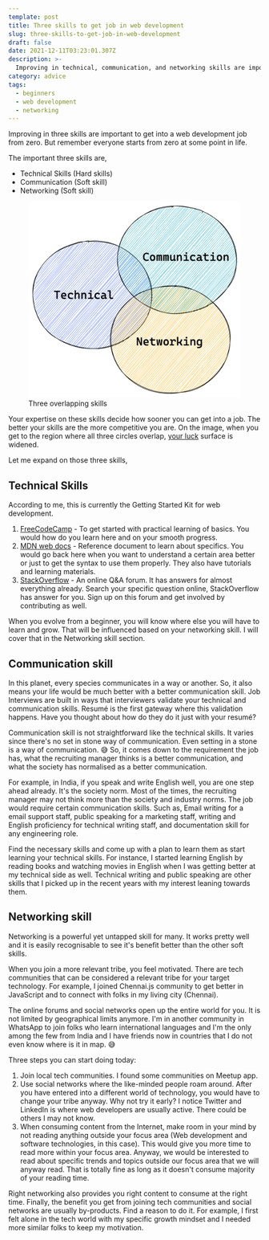 ```yaml
---
template: post
title: Three skills to get job in web development
slug: three-skills-to-get-job-in-web-development
draft: false
date: 2021-12-11T03:23:01.307Z
description: >-
  Improving in technical, communication, and networking skills are important to get into a web development job from zero. But remember everyone starts from zero at some point in life.
category: advice
tags:
  - beginners
  - web development
  - networking
---
```


Improving in three skills are important to get into a web development job from zero. But remember everyone starts from zero at some point in life.

The important three skills are,

- Technical Skills (Hard skills)
- Communication (Soft skill)
- Networking (Soft skill)

<figure class="image">
  <img src="./assets/10-three-skills-to-get-job-in-web-development/three-overlapping-skills.png" alt="Image of three overlapping circles for the three skills">
  <figcaption>Three overlapping skills</figcaption>
</figure>

Your expertise on these skills decide how sooner you can get into a job. The better your skills are the more competitive you are. On the image, when you get to the region where all three circles overlap, [your luck](https://www.swyx.io/create-luck) surface is widened.

Let me expand on those three skills,

## Technical Skills

According to me, this is currently the Getting Started Kit for web development.

1. [FreeCodeCamp](http://freecodecamp.org) - To get started with practical learning of basics. You would how do you learn here and on your smooth progress.
2. [MDN web docs](https://developer.mozilla.org/en-US/docs/Web) - Reference document to learn about specifics. You would go back here when you want to understand a certain area better or just to get the syntax to use them properly. They also have tutorials and learning materials.
3. [StackOverflow](https://stackoverflow.com) - An online Q&A forum. It has answers for almost everything already. Search your specific question online, StackOverflow has answer for you. Sign up on this forum and get involved by contributing as well.

When you evolve from a beginner, you will know where else you will have to learn and grow. That will be influenced based on your networking skill. I will cover that in the Networking skill section.

## Communication skill

In this planet, every species communicates in a way or another. So, it also means your life would be much better with a better communication skill. Job Interviews are built in ways that interviewers validate your technical and communication skills. Resumé is the first gateway where this validation happens. Have you thought about how do they do it just with your resumé?

Communication skill is not straightforward like the technical skills. It varies since there's no set in stone way of communication. Even setting in a stone is a way of communication. 😅 So, it comes down to the requirement the job has, what the recruiting manager thinks is a better communication, and what the society has normalised as a better communication.

For example, in India, if you speak and write English well, you are one step ahead already. It's the society norm. Most of the times, the recruiting manager may not think more than the society and industry norms. The job would require certain communication skills. Such as, Email writing for a email support staff, public speaking for a marketing staff, writing and English proficiency for technical writing staff, and documentation skill for any engineering role.

Find the necessary skills and come up with a plan to learn them as start learning your technical skills. For instance, I started learning English by reading books and watching movies in English when I was getting better at my technical side as well. Technical writing and public speaking are other skills that I picked up in the recent years with my interest leaning towards them.

## Networking skill

Networking is a powerful yet untapped skill for many. It works pretty well and it is easily recognisable to see it's benefit better than the other soft skills.

When you join a more relevant tribe, you feel motivated. There are tech communities that can be considered a relevant tribe for your target technology. For example, I joined Chennai.js community to get better in JavaScript and to connect with folks in my living city (Chennai).

The online forums and social networks open up the entire world for you. It is not limited by geographical limits anymore. I'm in another community in WhatsApp to join folks who learn international languages and I'm the only among the few from India and I have friends now in countries that I do not even know where is it in map. 😅

Three steps you can start doing today:

1. Join local tech communities. I found some communities on Meetup app.
2. Use social networks where the like-minded people roam around. After you have entered into a different world of technology, you would have to change your tribe anyway. Why not try it early? I notice Twitter and LinkedIn is where web developers are usually active. There could be others I may not know.
3. When consuming content from the Internet, make room in your mind by not reading anything outside your focus area (Web development and software technologies, in this case). This would give you more time to read more within your focus area. Anyway, we would be interested to read about specific trends and topics outside our focus area that we will anyway read. That is totally fine as long as it doesn't consume majority of your reading time.

Right networking also provides you right content to consume at the right time. Finally, the benefit you get from joining tech communities and social networks are usually by-products. Find a reason to do it. For example, I first felt alone in the tech world with my specific growth mindset and I needed more similar folks to keep my motivation.
